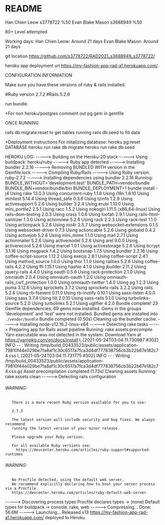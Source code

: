 # README

Han Chien Leow s3778722 %50
Evan Blake Mason s3688949 %50

80+ Level attempted

Working days:
Han Chien Leow: Around 21 days
Evan Blake Mason: Around 21 days

git location
https://github.com/s3778722/RAD2021_s3688949_s3778722/

heroku app deployment url
https://my-fashion-app-rad-a1.herokuapp.com/

CONFIGURATION INFORMATION

  Make sure you have these versions of ruby & rails installed.

  #Ruby version 2.7.2
  #Rails 5.2.6 

  run bundle.

  *For non heroku/postgres
   comment out pg gem in gemfile

  ONCE RUNNING

  rails db:migrate:reset to get tables running
  rails db:seed to fill data

*Deployment instructions
For initalizing database:
heroku pg:reset DATABASE
heroku run rake db:migrate
heroku run rake db:seed

HEROKU LOG:
-----> Building on the Heroku-20 stack
-----> Using buildpack: heroku/ruby
-----> Ruby app detected
-----> Installing bundler 2.2.16
-----> Removing BUNDLED WITH version in the Gemfile.lock
-----> Compiling Ruby/Rails
-----> Using Ruby version: ruby-2.7.2
-----> Installing dependencies using bundler 2.2.16
       Running: BUNDLE_WITHOUT='development:test' BUNDLE_PATH=vendor/bundle BUNDLE_BIN=vendor/bundle/bin BUNDLE_DEPLOYMENT=1 bundle install -j4
       Using rake 13.0.3
       Using concurrent-ruby 1.1.8
       Using i18n 1.8.10
       Using minitest 5.14.4
       Using thread_safe 0.3.6
       Using tzinfo 1.2.9
       Using activesupport 5.2.6
       Using builder 3.2.4
       Using erubi 1.10.0
       Using mini_portile2 2.5.1
       Using racc 1.5.2
       Using nokogiri 1.11.5 (x86_64-linux)
       Using rails-dom-testing 2.0.3
       Using crass 1.0.6
       Using loofah 2.9.1
       Using rails-html-sanitizer 1.3.0
       Using actionview 5.2.6
       Using rack 2.2.3
       Using rack-test 1.1.0
       Using actionpack 5.2.6
       Using nio4r 2.5.7
       Using websocket-extensions 0.1.5
       Using websocket-driver 0.7.3
       Using actioncable 5.2.6
       Using globalid 0.4.2
       Using activejob 5.2.6
       Using mini_mime 1.1.0
       Using mail 2.7.1
       Using actionmailer 5.2.6
       Using activemodel 5.2.6
       Using arel 9.0.0
       Using activerecord 5.2.6
       Using marcel 1.0.1
       Using activestorage 5.2.6
       Using bcrypt 3.1.16
       Using msgpack 1.4.2
       Using bootsnap 1.7.5
       Using bundler 2.2.16
       Using coffee-script-source 1.12.2
       Using execjs 2.8.1
       Using coffee-script 2.4.1
       Using method_source 1.0.0
       Using thor 1.1.0
       Using railties 5.2.6
       Using coffee-rails 4.2.2
       Using ffi 1.15.1
       Using hashie 4.1.0
       Using jbuilder 2.11.2
       Using jquery-rails 4.4.0
       Using oauth 0.5.6
       Using rack-protection 2.1.0
       Using omniauth 2.0.4
       Using omniauth-oauth 1.2.0
       Using omniauth-rails_csrf_protection 1.0.0
       Using omniauth-twitter 1.4.0
       Using pg 1.2.3
       Using puma 3.12.6
       Using sprockets 3.7.2
       Using sprockets-rails 3.2.2
       Using rails 5.2.6
       Using rb-fsevent 0.11.0
       Using rb-inotify 0.10.1
       Using sass-listen 4.0.0
       Using sass 3.7.4
       Using tilt 2.0.10
       Using sass-rails 5.1.0
       Using turbolinks-source 5.2.0
       Using turbolinks 5.2.1
       Using uglifier 4.2.0
       Bundle complete! 23 Gemfile dependencies, 69 gems now installed.
       Gems in the groups 'development' and 'test' were not installed.
       Bundled gems are installed into `./vendor/bundle`
       Bundle completed (0.50s)
       Cleaning up the bundler cache.
-----> Installing node-v12.16.2-linux-x64
-----> Detecting rake tasks
-----> Preparing app for Rails asset pipeline
       Running: rake assets:precompile
       Yarn executable was not detected in the system.
       Download Yarn at https://yarnpkg.com/en/docs/install
       I, [2021-05-24T03:04:11.730987 #302]  INFO -- : Writing /tmp/build_00433523/public/assets/application-79810f44e029be7fa8af1c30c6517a7fca3d4df777838756cb3b22b67e182c74.css
       I, [2021-05-24T03:04:11.731775 #302]  INFO -- : Writing /tmp/build_00433523/public/assets/application-79810f44e029be7fa8af1c30c6517a7fca3d4df777838756cb3b22b67e182c74.css.gz
       Asset precompilation completed (1.73s)
       Cleaning assets
       Running: rake assets:clean
-----> Detecting rails configuration
###### WARNING:
       There is a more recent Ruby version available for you to use:
       
       2.7.3
       
       The latest version will include security and bug fixes. We always recommend
       running the latest version of your minor release.
       
       Please upgrade your Ruby version.
       
       For all available Ruby versions see:
         https://devcenter.heroku.com/articles/ruby-support#supported-runtimes
###### WARNING:
       No Procfile detected, using the default web server.
       We recommend explicitly declaring how to boot your server process via a Procfile.
       https://devcenter.heroku.com/articles/ruby-default-web-server
-----> Discovering process types
       Procfile declares types     -> (none)
       Default types for buildpack -> console, rake, web
-----> Compressing...
       Done: 56.6M
-----> Launching...
       Released v13
       https://my-fashion-app-rad-a1.herokuapp.com/ deployed to Heroku 

